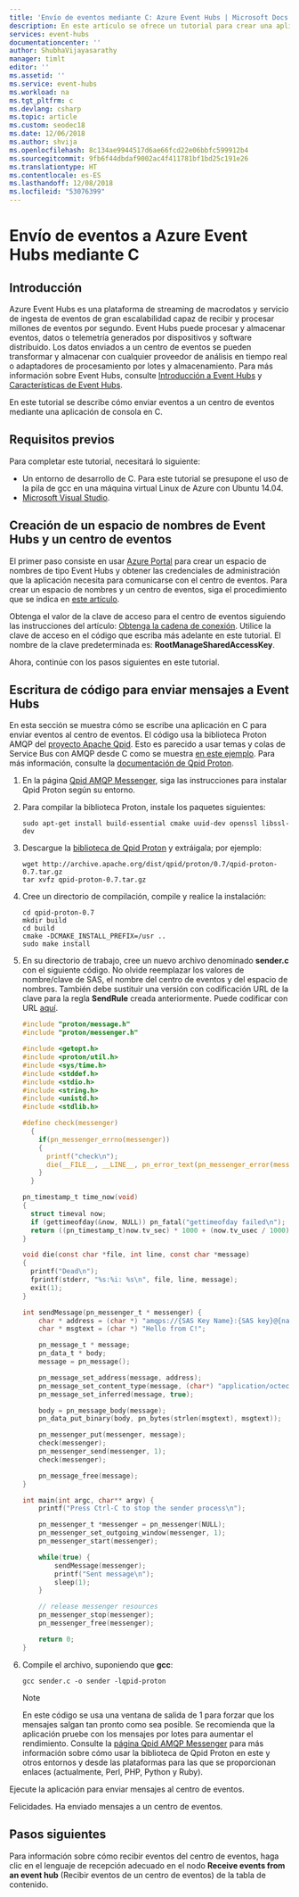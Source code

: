 ```yaml
---
title: 'Envío de eventos mediante C: Azure Event Hubs | Microsoft Docs'
description: En este artículo se ofrece un tutorial para crear una aplicación de C que envía eventos a Azure Event Hubs.
services: event-hubs
documentationcenter: ''
author: ShubhaVijayasarathy
manager: timlt
editor: ''
ms.assetid: ''
ms.service: event-hubs
ms.workload: na
ms.tgt_pltfrm: c
ms.devlang: csharp
ms.topic: article
ms.custom: seodec18
ms.date: 12/06/2018
ms.author: shvija
ms.openlocfilehash: 8c134ae9944517d6ae66fcd22e06bbfc599912b4
ms.sourcegitcommit: 9fb6f44dbdaf9002ac4f411781bf1bd25c191e26
ms.translationtype: HT
ms.contentlocale: es-ES
ms.lasthandoff: 12/08/2018
ms.locfileid: "53076399"
---
```

# <a name="send-events-to-azure-event-hubs-using-c"></a>Envío de eventos a Azure Event Hubs mediante C

## <a name="introduction"></a>Introducción
Azure Event Hubs es una plataforma de streaming de macrodatos y servicio de ingesta de eventos de gran escalabilidad capaz de recibir y procesar millones de eventos por segundo. Event Hubs puede procesar y almacenar eventos, datos o telemetría generados por dispositivos y software distribuido. Los datos enviados a un centro de eventos se pueden transformar y almacenar con cualquier proveedor de análisis en tiempo real o adaptadores de procesamiento por lotes y almacenamiento. Para más información sobre Event Hubs, consulte [Introducción a Event Hubs](event-hubs-about.md) y [Características de Event Hubs](event-hubs-features.md).

En este tutorial se describe cómo enviar eventos a un centro de eventos mediante una aplicación de consola en C. 

## <a name="prerequisites"></a>Requisitos previos
Para completar este tutorial, necesitará lo siguiente:

* Un entorno de desarrollo de C. Para este tutorial se presupone el uso de la pila de gcc en una máquina virtual Linux de Azure con Ubuntu 14.04.
* [Microsoft Visual Studio](https://www.visualstudio.com/).

## <a name="create-an-event-hubs-namespace-and-an-event-hub"></a>Creación de un espacio de nombres de Event Hubs y un centro de eventos
El primer paso consiste en usar [Azure Portal](https://portal.azure.com) para crear un espacio de nombres de tipo Event Hubs y obtener las credenciales de administración que la aplicación necesita para comunicarse con el centro de eventos. Para crear un espacio de nombres y un centro de eventos, siga el procedimiento que se indica en [este artículo](event-hubs-create.md).

Obtenga el valor de la clave de acceso para el centro de eventos siguiendo las instrucciones del artículo: [Obtenga la cadena de conexión](event-hubs-get-connection-string.md#get-connection-string-from-the-portal). Utilice la clave de acceso en el código que escriba más adelante en este tutorial. El nombre de la clave predeterminada es: **RootManageSharedAccessKey**.

Ahora, continúe con los pasos siguientes en este tutorial.

## <a name="write-code-to-send-messages-to-event-hubs"></a>Escritura de código para enviar mensajes a Event Hubs
En esta sección se muestra cómo se escribe una aplicación en C para enviar eventos al centro de eventos. El código usa la biblioteca Proton AMQP del [proyecto Apache Qpid](http://qpid.apache.org/). Esto es parecido a usar temas y colas de Service Bus con AMQP desde C como se muestra [en este ejemplo](https://code.msdn.microsoft.com/Using-Apache-Qpid-Proton-C-afd76504). Para más información, consulte la [documentación de Qpid Proton](http://qpid.apache.org/proton/index.html).

1. En la página [Qpid AMQP Messenger](https://qpid.apache.org/proton/messenger.html), siga las instrucciones para instalar Qpid Proton según su entorno.
2. Para compilar la biblioteca Proton, instale los paquetes siguientes:
   
    ```shell
    sudo apt-get install build-essential cmake uuid-dev openssl libssl-dev
    ```
3. Descargue la [biblioteca de Qpid Proton](http://qpid.apache.org/proton/index.html) y extráigala; por ejemplo:
   
    ```shell
    wget http://archive.apache.org/dist/qpid/proton/0.7/qpid-proton-0.7.tar.gz
    tar xvfz qpid-proton-0.7.tar.gz
    ```
4. Cree un directorio de compilación, compile y realice la instalación:
   
    ```shell
    cd qpid-proton-0.7
    mkdir build
    cd build
    cmake -DCMAKE_INSTALL_PREFIX=/usr ..
    sudo make install
    ```
5. En su directorio de trabajo, cree un nuevo archivo denominado **sender.c** con el siguiente código. No olvide reemplazar los valores de nombre/clave de SAS, el nombre del centro de eventos y del espacio de nombres. También debe sustituir una versión con codificación URL de la clave para la regla **SendRule** creada anteriormente. Puede codificar con URL [aquí](http://www.w3schools.com/tags/ref_urlencode.asp).
   
    ```c
    #include "proton/message.h"
    #include "proton/messenger.h"
   
    #include <getopt.h>
    #include <proton/util.h>
    #include <sys/time.h>
    #include <stddef.h>
    #include <stdio.h>
    #include <string.h>
    #include <unistd.h>
    #include <stdlib.h>
   
    #define check(messenger)                                                     \
      {                                                                          \
        if(pn_messenger_errno(messenger))                                        \
        {                                                                        \
          printf("check\n");                                                     \
          die(__FILE__, __LINE__, pn_error_text(pn_messenger_error(messenger))); \
        }                                                                        \
      }
   
    pn_timestamp_t time_now(void)
    {
      struct timeval now;
      if (gettimeofday(&now, NULL)) pn_fatal("gettimeofday failed\n");
      return ((pn_timestamp_t)now.tv_sec) * 1000 + (now.tv_usec / 1000);
    }  
   
    void die(const char *file, int line, const char *message)
    {
      printf("Dead\n");
      fprintf(stderr, "%s:%i: %s\n", file, line, message);
      exit(1);
    }
   
    int sendMessage(pn_messenger_t * messenger) {
        char * address = (char *) "amqps://{SAS Key Name}:{SAS key}@{namespace name}.servicebus.windows.net/{event hub name}";
        char * msgtext = (char *) "Hello from C!";
   
        pn_message_t * message;
        pn_data_t * body;
        message = pn_message();
   
        pn_message_set_address(message, address);
        pn_message_set_content_type(message, (char*) "application/octect-stream");
        pn_message_set_inferred(message, true);
   
        body = pn_message_body(message);
        pn_data_put_binary(body, pn_bytes(strlen(msgtext), msgtext));
   
        pn_messenger_put(messenger, message);
        check(messenger);
        pn_messenger_send(messenger, 1);
        check(messenger);
   
        pn_message_free(message);
    }
   
    int main(int argc, char** argv) {
        printf("Press Ctrl-C to stop the sender process\n");
   
        pn_messenger_t *messenger = pn_messenger(NULL);
        pn_messenger_set_outgoing_window(messenger, 1);
        pn_messenger_start(messenger);
   
        while(true) {
            sendMessage(messenger);
            printf("Sent message\n");
            sleep(1);
        }
   
        // release messenger resources
        pn_messenger_stop(messenger);
        pn_messenger_free(messenger);
   
        return 0;
    }
    ```
6. Compile el archivo, suponiendo que **gcc**:
   
    ```
    gcc sender.c -o sender -lqpid-proton
    ```

    > [!NOTE]
    > En este código se usa una ventana de salida de 1 para forzar que los mensajes salgan tan pronto como sea posible. Se recomienda que la aplicación pruebe con los mensajes por lotes para aumentar el rendimiento. Consulte la [página Qpid AMQP Messenger](https://qpid.apache.org/proton/messenger.html) para más información sobre cómo usar la biblioteca de Qpid Proton en este y otros entornos y desde las plataformas para las que se proporcionan enlaces (actualmente, Perl, PHP, Python y Ruby).

Ejecute la aplicación para enviar mensajes al centro de eventos. 

Felicidades. Ha enviado mensajes a un centro de eventos.

## <a name="next-steps"></a>Pasos siguientes
Para información sobre cómo recibir eventos del centro de eventos, haga clic en el lenguaje de recepción adecuado en el nodo **Receive events from an event hub** (Recibir eventos de un centro de eventos) de la tabla de contenido.


<!-- Images. -->
[21]: ./media/event-hubs-c-ephcs-getstarted/run-csharp-ephcs1.png
[24]: ./media/event-hubs-c-ephcs-getstarted/receive-eph-c.png
